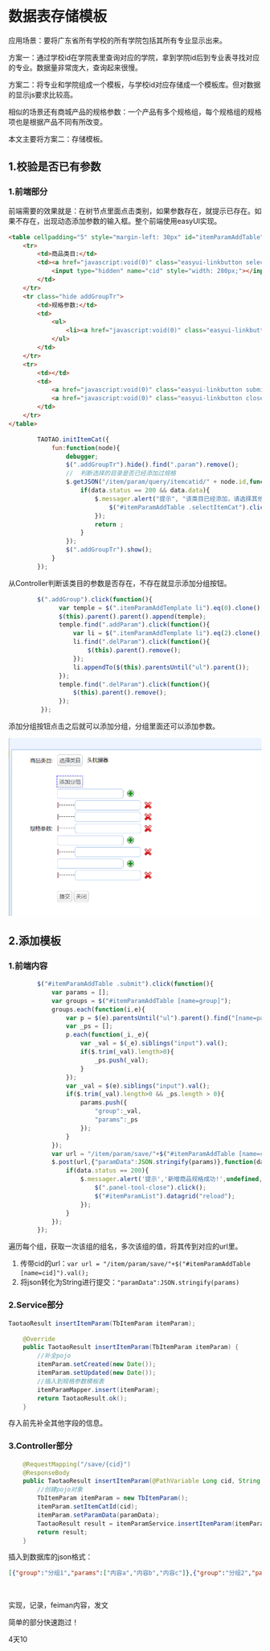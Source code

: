 # 数据表存储模板   

应用场景：要将广东省所有学校的所有学院包括其所有专业显示出来。

方案一：通过学校id在学院表里查询对应的学院，拿到学院id后到专业表寻找对应的专业。数据量非常庞大，查询起来很慢。    

方案二：将专业和学院组成一个模板，与学校id对应存储成一个模板库。但对数据的显示js要求比较高。

相似的场景还有商城产品的规格参数：一个产品有多个规格组，每个规格组的规格项也是根据产品不同有所改变。    

本文主要将方案二：存储模板。

## 1.校验是否已有参数   

### 1.前端部分   

前端需要的效果就是：在树节点里面点击类别，如果参数存在，就提示已存在。如果不存在，出现动态添加参数的输入框。整个前端使用easyUI实现。

```html
<table cellpadding="5" style="margin-left: 30px" id="itemParamAddTable" class="itemParam">
	<tr>
		<td>商品类目:</td>
		<td><a href="javascript:void(0)" class="easyui-linkbutton selectItemCat">选择类目</a> 
			<input type="hidden" name="cid" style="width: 280px;"></input>
		</td>
	</tr>
	<tr class="hide addGroupTr">
		<td>规格参数:</td>
		<td>
			<ul>
				<li><a href="javascript:void(0)" class="easyui-linkbutton addGroup">添加分组</a></li>
			</ul>
		</td>
	</tr>
	<tr>
		<td></td>
		<td>
			<a href="javascript:void(0)" class="easyui-linkbutton submit">提交</a>
	    	<a href="javascript:void(0)" class="easyui-linkbutton close">关闭</a>
		</td>
	</tr>
</table>
```

```javascript
		TAOTAO.initItemCat({
			fun:function(node){
				debugger;
				$(".addGroupTr").hide().find(".param").remove();
				//  判断选择的目录是否已经添加过规格
				$.getJSON("/item/param/query/itemcatid/" + node.id,function(data){
					if(data.status == 200 && data.data){
						$.messager.alert("提示", "该类目已经添加，请选择其他类目。", undefined, function(){
							$("#itemParamAddTable .selectItemCat").click();
						});
						return ;
					}
				});
				$(".addGroupTr").show();
			}
		});
```

从Controller判断该类目的参数是否存在，不存在就显示添加分组按钮。

```javascript
		$(".addGroup").click(function(){
			  var temple = $(".itemParamAddTemplate li").eq(0).clone();
			  $(this).parent().parent().append(temple);
			  temple.find(".addParam").click(function(){
				  var li = $(".itemParamAddTemplate li").eq(2).clone();
				  li.find(".delParam").click(function(){
					  $(this).parent().remove();
				  });
				  li.appendTo($(this).parentsUntil("ul").parent());
			  });
			  temple.find(".delParam").click(function(){
				  $(this).parent().remove();
			  });
		 });
```

添加分组按钮点击之后就可以添加分组，分组里面还可以添加参数。

![](../img/p16.png)  

## 2.添加模板

### 1.前端内容   

```javascript
		$("#itemParamAddTable .submit").click(function(){
			var params = [];
			var groups = $("#itemParamAddTable [name=group]");
			groups.each(function(i,e){
				var p = $(e).parentsUntil("ul").parent().find("[name=param]");
				var _ps = [];
				p.each(function(_i,_e){
					var _val = $(_e).siblings("input").val();
					if($.trim(_val).length>0){
						_ps.push(_val);						
					}
				});
				var _val = $(e).siblings("input").val();
				if($.trim(_val).length>0 && _ps.length > 0){
					params.push({
						"group":_val,
						"params":_ps
					});					
				}
			});
			var url = "/item/param/save/"+$("#itemParamAddTable [name=cid]").val();
			$.post(url,{"paramData":JSON.stringify(params)},function(data){
				if(data.status == 200){
					$.messager.alert('提示','新增商品规格成功!',undefined,function(){
						$(".panel-tool-close").click();
    					$("#itemParamList").datagrid("reload");
    				});
				}
			});
		});
```

遍历每个组，获取一次该组的组名，多次该组的值，将其传到对应的url里。   

1. 传带cid的url：``var url = "/item/param/save/"+$("#itemParamAddTable [name=cid]").val();``  
2. 将json转化为String进行提交：``"paramData":JSON.stringify(params)``      

### 2.Service部分   

```java
TaotaoResult insertItemParam(TbItemParam itemParam);
```

```java
	@Override
	public TaotaoResult insertItemParam(TbItemParam itemParam) {
		//补全pojo
		itemParam.setCreated(new Date());
		itemParam.setUpdated(new Date());
		//插入到规格参数模板表
		itemParamMapper.insert(itemParam);
		return TaotaoResult.ok();
	}
```

存入前先补全其他字段的信息。

### 3.Controller部分   

```java
	@RequestMapping("/save/{cid}")
	@ResponseBody
	public TaotaoResult insertItemParam(@PathVariable Long cid, String paramData){
		//创建pojo对象
		TbItemParam itemParam = new TbItemParam();
		itemParam.setItemCatId(cid);
		itemParam.setParamData(paramData);
		TaotaoResult result = itemParamService.insertItemParam(itemParam);
		return result;
	}
```

插入到数据库的json格式：

```json
[{"group":"分组1","params":["内容a","内容b","内容c"]},{"group":"分组2","params":["内容d"]}]
```



















​   

实现，记录，feiman内容，发文

简单的部分快速跑过！





4天10